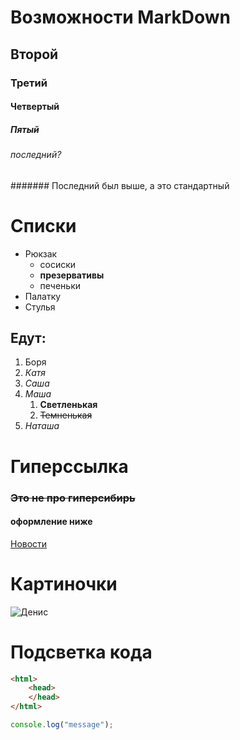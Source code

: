 # Возможности MarkDown
## Второй
### Третий
#### Четвертый 
##### Пятый 
###### последний?
####### Последний был выше, а это стандартный
# Списки
* Рюкзак
    * сосиски
    * **презервативы**
    * печеньки
* Палатку
* Стулья
## Едут:
1. Боря
1. *Катя*
1. *Саша*
1. *Маша*
    1. **Светленькая**
    1. ~~Темненькая~~
1. *Наташа*
# Гиперссылка
### ~~Это не про гиперсибирь~~
#### оформление ниже
[Новости](news.html)
# Картиночки
![Денис](https://avatars0.githubusercontent.com/u/60191432?s=80&v=4)
# Подсветка кода

```html
<html>
    <head>
    </head>
</html>
```
```javascript
console.log("message");
```
